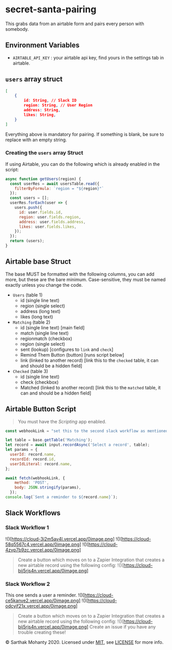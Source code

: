 # secret-santa-pairing
This grabs data from an airtable form and pairs every person with somebody.

## Environment Variables
- `AIRTABLE_API_KEY` : your airtable api key, find yours in the settings tab in airtable.

## `users` array struct
```json
[
    {
        id: String, // Slack ID
        region: String, // User Region
        address: String,
        likes: String,
    }
]
```
Everything above is mandatory for pairing. If something is blank, be sure to replace with an empty string.

### Creating the `users` array Struct
If using Airtable, you can do the following which is already
enabled in the script:
```js
async function getUsers(region) {
  const userRes = await usersTable.read({
    filterByFormula: `region = "${region}"`
  });
  const users = [];
  userRes.forEach(user => {
    users.push({
      id: user.fields.id,
      region: user.fields.region,
      address: user.fields.address,
      likes: user.fields.likes,
    });
  });
  return (users);
}
```
## Airtable base Struct
The base MUST be formatted with the following columns, you can add more, but these are the bare minimum. Case-sensitive, they must be named exactly unless you change the code.
- `Users` (table 1)
  - id (single line text)
  - region (single select)
  - address (long text)
  - likes (long text)
- `Matching` (table 2)
  - id (single line text) [main field]
  - match (single line text)
  - regionmatch (checkbox)
  - region (single select)
  - sent (lookup) [configures to `link` and `check`]
  - Remind Them Button (button) [runs script below]
  - link (linked to another record) [link this to the `checked` table, it can and should be a hidden field]
- `Checked` (table 3)
  - id (single line text)
  - check (checkbox)
  - Matched (linked to another record) [link this to the `matched` table, it can and should be a hidden field]

## Airtable Button Script
> You must have the *Scripting* app enabled.
```js
const webhookLink = "set this to the second slack workflow as mentioned below"

let table = base.getTable('Matching');
let record = await input.recordAsync('Select a record', table);
let params = {
  userId: record.name,
  recordId: record.id,
  userIdLiteral: record.name,
};

await fetch(webhookLink, {
    method: 'POST',
    body: JSON.stringify(params),
  });
console.log(`Sent a reminder to ${record.name}`);
```

## Slack Workflows
### Slack Workflow 1
!()[https://cloud-3i2m5av4l.vercel.app/0image.png]
!()[https://cloud-58q5567c4.vercel.app/0image.png]
!()[https://cloud-4zvp7b9zc.vercel.app/0image.png]
> Create a button which moves on to a Zapier Integration that creates a new airtable record using the following config:
!()[https://cloud-bij5rjs4n.vercel.app/0image.png]

### Slack Workflow 2
This one sends a user a reminder.
!()[https://cloud-ce5kanve2.vercel.app/0image.png]
!()[https://cloud-odcyjf21x.vercel.app/0image.png]
> Create a button which moves on to a Zapier Integration that creates a new airtable record using the following config:
!()[https://cloud-bij5rjs4n.vercel.app/0image.png]
Create an issue if you have any trouble creating these!

&copy; Sarthak Mohanty 2020. Licensed under [MIT](LICENSE), see [LICENSE](LICENSE) for more info.